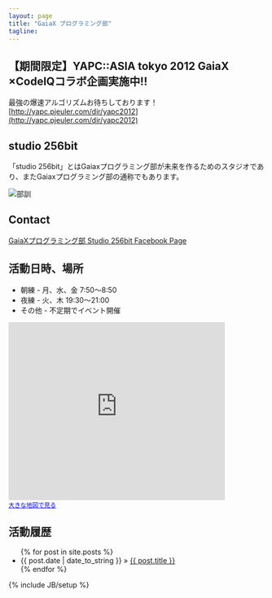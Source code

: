 ```yaml
---
layout: page
title: "GaiaX プログラミング部"
tagline:
---
```

## 【期間限定】YAPC::ASIA tokyo 2012 GaiaX ×CodeIQコラボ企画実施中!!
最強の爆速アルゴリズムお待ちしております！
[http://yapc.pjeuler.com/dir/yapc2012](http://yapc.pjeuler.com/dir/yapc2012)

## studio 256bit
「studio 256bit」とはGaiaxプログラミング部が未来を作るためのスタジオであり、またGaiaxプログラミング部の通称でもあります。

![部訓](https://raw.github.com/gx-hackers/studio-256bit/gh-pages/images/bukun.png)

## Contact
[GaiaXプログラミング部 Studio 256bit Facebook Page](https://www.facebook.com/groups/358135364273478/)

## 活動日時、場所
 * 朝練 - 月、水、金 7:50〜8:50
 * 夜練 - 火、木 19:30〜21:00
 * その他 - 不定期でイベント開催<br>

<iframe width="425" height="350" frameborder="0" scrolling="no" marginheight="0" marginwidth="0" src="https://maps.google.co.jp/maps?q=%E6%9D%B1%E4%BA%AC%E9%83%BD%E5%93%81%E5%B7%9D%E5%8C%BA%E5%A4%A7%E5%B4%8E%EF%BC%94%E4%B8%81%E7%9B%AE%EF%BC%92%EF%BC%8D%EF%BC%91%EF%BC%93&amp;ie=UTF8&amp;hq=&amp;hnear=%E6%9D%B1%E4%BA%AC%E9%83%BD%E5%93%81%E5%B7%9D%E5%8C%BA%E5%A4%A7%E5%B4%8E%EF%BC%94%E4%B8%81%E7%9B%AE%EF%BC%92%E2%88%92%EF%BC%91%EF%BC%93&amp;gl=jp&amp;ll=35.621427, 139.723972&amp;spn=0.001341, 0.002224&amp;t=m&amp;z=14&amp;brcurrent=3, 0x60188af04887c231:0x63cded4b3e3ba505, 0&amp;output=embed"></iframe><br /><small><a href="https://maps.google.co.jp/maps?q=%E6%9D%B1%E4%BA%AC%E9%83%BD%E5%93%81%E5%B7%9D%E5%8C%BA%E5%A4%A7%E5%B4%8E%EF%BC%94%E4%B8%81%E7%9B%AE%EF%BC%92%EF%BC%8D%EF%BC%91%EF%BC%93&amp;ie=UTF8&amp;hq=&amp;hnear=%E6%9D%B1%E4%BA%AC%E9%83%BD%E5%93%81%E5%B7%9D%E5%8C%BA%E5%A4%A7%E5%B4%8E%EF%BC%94%E4%B8%81%E7%9B%AE%EF%BC%92%E2%88%92%EF%BC%91%EF%BC%93&amp;gl=jp&amp;ll=35.621427, 139.723972&amp;spn=0.001341, 0.002224&amp;t=m&amp;z=14&amp;brcurrent=3, 0x60188af04887c231:0x63cded4b3e3ba505, 0&amp;source=embed" style="color:#0000FF;text-align:left">大きな地図で見る</a></small>

## 活動履歴

<ul class="posts">
  {% for post in site.posts %}
    <li><span>{{ post.date | date_to_string }}</span> &raquo; <a href="{{ BASE_PATH }}{{ post.url }}">{{ post.title }}</a></li>
  {% endfor %}
</ul>


{% include JB/setup %}
